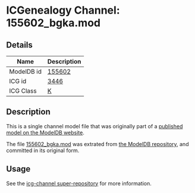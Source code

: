 # ICGenealogy Channel: 155602\_bgka.mod

## Details

Name | Description
---- | -----------
ModelDB id | [155602](http://senselab.med.yale.edu/ModelDB/ShowModel.cshtml?model=155602)
ICG id | [3446](http://icg.neurotheory.ox.ac.uk/channels/1/3446)
ICG Class | [K](http://icg.neurotheory.ox.ac.uk/channels/1)

## Description

This is a single channel model file that was originally part of a [published model on the ModelDB website](http://senselab.med.yale.edu/mModelDB/ShowModel.cshtml?model=155602).

The file [155602\_bgka.mod](155602_bgka.mod) was extrated from [the ModelDB repository](http://senselab.med.yale.edu/ModelDB/ShowModel.cshtml?model=155602), and committed in its original form.

## Usage

See the [icg-channel super-repository](https://github.com/icgenealogy/icg-channels) for more information.